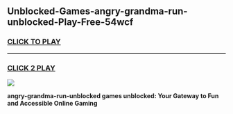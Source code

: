 
## Unblocked-Games-angry-grandma-run-unblocked-Play-Free-54wcf
<h3>
<a href="https://premium76.site?title=angry-grandma-run-unblocked&ref=12A">CLICK TO PLAY</a></h3>
<hr>

<h3>
<a href="https://premium76.site?title=angry-grandma-run-unblocked&ref=12A">CLICK 2 PLAY</a>
  
</h3>

<a href="https://premium76.site?title=angry-grandma-run-unblocked&ref=12A"><img src="https://clearcache.store/games.png"></a>


**angry-grandma-run-unblocked games unblocked: Your Gateway to Fun and Accessible Online Gaming**
